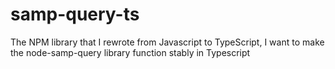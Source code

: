 # samp-query-ts
The NPM library that I rewrote from Javascript to TypeScript, I want to make the node-samp-query library function stably in Typescript
